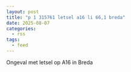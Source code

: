 ```yaml
---
layout: post
title: "p 1 315761 letsel a16 li 66,1 breda"
date: 2025-08-07
categories: 
  - rss
tags: 
  - feed
---
```


Ongeval met letsel op A16 in Breda
